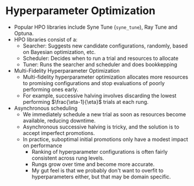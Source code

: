 # Hyperparameter Optimization

- Popular HPO libraries include Syne Tune (`syne_tune`), Ray Tune and Optuna. 
- HPO libraries consist of a:
  - Searcher: Suggests new candidate configurations, randomly, based on Bayesian optimization, etc.
  - Scheduler: Decides when to run a trial and resources to allocate
  - Tuner: Runs the searcher and scheduler and does bookkepping
- Multi-Fidelity Hyperparameter Optimization
  - Multi-fidelity hyperparameter optimization allocates more resources to promising configurations and stop evaluations of poorly performing ones early. 
  - For example, successive halving involves discarding the lowest performing $\frac{\eta-1}{\eta}$ trials at each rung. 
- Asynchronous scheduling
  - We immediately schedule a new trial as soon as resources become available, reducing downtime.
  - Asynchronous successive halving is tricky, and the solution is to accept imperfect promotions.
  - In practice, suboptimal initial promotions only have a modest impact on performance
    - Ranking of hyperparameter configurations is often fairly consistent across rung levels.
    - Rungs grow over time and become more accurate.
    - My gut feel is that we probably don't want to overfit to hyperparameters either, but that may be domain specific. 